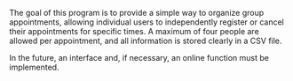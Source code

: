 The goal of this program is to provide a simple way to organize group appointments, allowing individual users to independently register or cancel 
their appointments for specific times. A maximum of four people are allowed per appointment, and all information is stored clearly in a CSV file.

In the future, an interface and, if necessary, an online function must be implemented.
